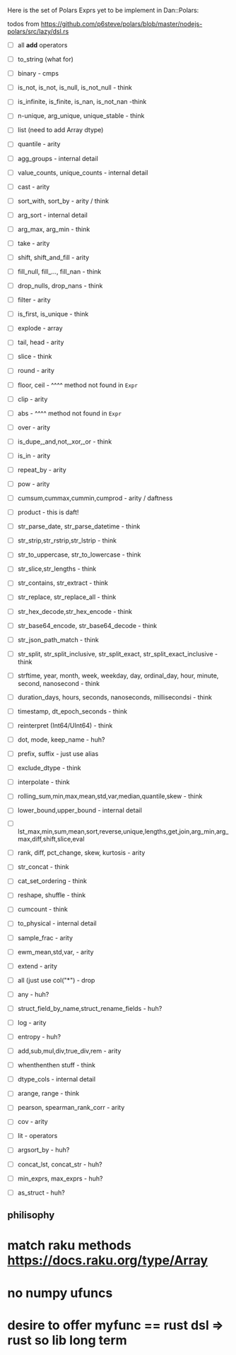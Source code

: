 Here is the set of Polars Exprs yet to be implement in Dan::Polars:

todos from https://github.com/p6steve/polars/blob/master/nodejs-polars/src/lazy/dsl.rs
- [ ] all __add__ operators
- [ ] to_string (what for)
- [ ] binary - cmps
- [ ] is_not, is_not, is_null, is_not_null - think
- [ ] is_infinite, is_finite, is_nan, is_not_nan -think
- [ ] n-unique, arg_unique, unique_stable - think
- [ ] list (need to add Array dtype)
- [ ] quantile                     - arity
- [ ] agg_groups                   - internal detail
- [ ] value_counts, unique_counts  - internal detail
- [ ] cast                         - arity
- [ ] sort_with, sort_by           - arity / think
- [ ] arg_sort                     - internal detail
- [ ] arg_max, arg_min             - think
- [ ] take                         - arity
- [ ] shift, shift_and_fill        - arity
- [ ] fill_null, fill_..., fill_nan - think
- [ ] drop_nulls, drop_nans        - think
- [ ] filter                       - arity
- [ ] is_first, is_unique          - think
- [ ] explode                      - array
- [ ] tail, head                   - arity
- [ ] slice                        - think
- [ ] round                        - arity
- [ ] floor, ceil                  - ^^^^ method not found in `Expr`
- [ ] clip                         - arity
- [ ] abs                          - ^^^^ method not found in `Expr`
- [ ] over                         - arity
- [ ] is_dupe,_and,not,_xor,_or    - think
- [ ] is_in                        - arity
- [ ] repeat_by                    - arity
- [ ] pow                          - arity
- [ ] cumsum,cummax,cummin,cumprod - arity / daftness
- [ ] product                      - this is daft!
- [ ] str_parse_date, str_parse_datetime - think
- [ ] str_strip,str_rstrip,str_lstrip - think
- [ ] str_to_uppercase, str_to_lowercase - think
- [ ] str_slice,str_lengths        - think
- [ ] str_contains, str_extract    - think
- [ ] str_replace, str_replace_all - think
- [ ] str_hex_decode,str_hex_encode - think
- [ ] str_base64_encode, str_base64_decode - think
- [ ] str_json_path_match          - think
- [ ] str_split, str_split_inclusive, str_split_exact, str_split_exact_inclusive - think
- [ ] strftime, year, month, week, weekday, day, ordinal_day, hour, minute, second, nanosecond - think
- [ ] duration_days, hours, seconds, nanoseconds, millisecondsi - think
- [ ] timestamp, dt_epoch_seconds  - think
- [ ] reinterpret (Int64/UInt64)   - think
- [ ] dot, mode, keep_name         - huh?
- [ ] prefix, suffix               - just use alias
- [ ] exclude_dtype                - think
- [ ] interpolate                  - think
- [ ] rolling_sum,min,max,mean,std,var,median,quantile,skew - think
- [ ] lower_bound,upper_bound      - internal detail 
- [ ] lst_max,min,sum,mean,sort,reverse,unique,lengths,get,join,arg_min,arg_max,diff,shift,slice,eval
- [ ] rank, diff, pct_change, skew, kurtosis - arity
- [ ] str_concat                   - think
- [ ] cat_set_ordering             - think
- [ ] reshape, shuffle             - think
- [ ] cumcount                     - think
- [ ] to_physical                  - internal detail
- [ ] sample_frac                  - arity
- [ ] ewm_mean,std,var,            - arity
- [ ] extend                       - arity
- [ ] all (just use col("*")       - drop
- [ ] any                          - huh?
- [ ] struct_field_by_name,struct_rename_fields - huh?
- [ ] log                          - arity
- [ ] entropy                      - huh?
- [ ] add,sub,mul,div,true_div,rem - arity
- [ ] whenthenthen stuff           - think
- [ ] dtype_cols                   - internal detail
- [ ] arange, range                - think
- [ ] pearson, spearman_rank_corr  - arity
- [ ] cov                          - arity
- [ ] lit                          - operators
- [ ] argsort_by                   - huh?
- [ ] concat_lst, concat_str       - huh?
- [ ] min_exprs, max_exprs         - huh?
- [ ] as_struct                    - huh?


## philisophy
# match raku methods https://docs.raku.org/type/Array
# no numpy ufuncs
# desire to offer myfunc == rust dsl => rust so lib long term

